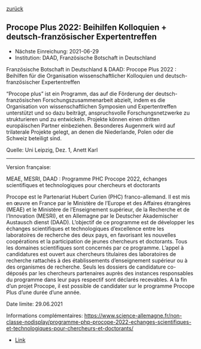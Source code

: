[zurück](/funding/)

## Procope Plus 2022: Beihilfen Kolloquien + deutsch-französischer Expertentreffen

* Nächste Einreichung: 2021-06-29
* Institution: DAAD, Französische Botschaft in Deutschland

Französische Botschaft in Deutschland & DAAD: Procope Plus 2022 : Beihilfen für die Organisation wissenschaftlicher Kolloquien und deutsch-französischer Expertentreffen

“Procope plus” ist ein Programm, das auf die Förderung der deutsch-französischen Forschungszusammenarbeit abzielt, indem es die Organisation von wissenschaftlichen Symposien und Expertentreffen unterstützt und so dazu beiträgt, anspruchsvolle Forschungsnetzwerke zu strukturieren und zu entwickeln. Projekte können einen dritten europäischen Partner einbeziehen. Besonderes Augenmerk wird auf trilaterale Projekte gelegt, an denen die Niederlande, Polen oder die Schweiz beteiligt sind.

Quelle: Uni Leipzig, Dez. 1, Anett Karl

***************
Version française:

MEAE, MESRI, DAAD : Programme PHC Procope 2022, échanges scientifiques et technologiques pour chercheurs et doctorants

Procope est le Partenariat Hubert Curien (PHC) franco-allemand. Il est mis en œuvre en France par le Ministère de l’Europe et des Affaires étrangères (MEAE) et le Ministère de l’Enseignement supérieur, de la Recherche et de l’Innovation (MESRI), et en Allemagne par le Deutscher Akademischer Austausch dienst (DAAD). L’objectif de ce programme est de développer les échanges scientifiques et technologiques d’excellence entre les laboratoires de recherche des deux pays, en favorisant les nouvelles coopérations et la participation de jeunes chercheurs et doctorants. Tous les domaines scientifiques sont concernés par ce programme. L’appel à candidatures est ouvert aux chercheurs titulaires des laboratoires de recherche rattachés à des établissements d’enseignement supérieur ou à des organismes de recherche. Seuls les dossiers de candidature co-déposés par les chercheurs partenaires auprès des instances responsables du programme dans leur pays respectif sont déclarés recevables. A la fin d’un projet Procope, il est possible de candidater sur le programme Procope Plus d’une durée d’une année.

Date limite: 29.06.2021

Informations complémentaires: https://www.science-allemagne.fr/non-classe-nodisplay/programme-php-procope-2022-echanges-scientifiques-et-technologiques-pour-chercheurs-et-doctorants/

* [Link](https://www.wissenschaft-frankreich.de/kooperation/procope-plus-2022-beihilfen-fuer-die-organisation-wissenschaftlicher-kolloquien-und-deutsch-franzoesischer-expertentreffen/)